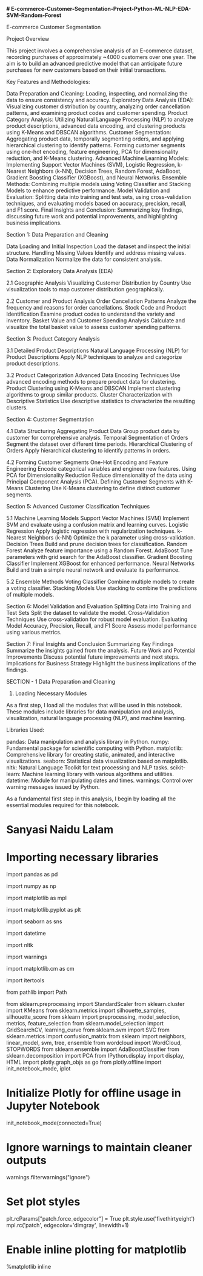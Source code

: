 **# E-commerce-Customer-Segmentation-Project-Python-ML-NLP-EDA-SVM-Random-Forest**

E-commerce Customer Segmentation

Project Overview

This project involves a comprehensive analysis of an E-commerce dataset, recording purchases of approximately ~4000 customers over one year. The aim is to build an advanced predictive model that can anticipate future purchases for new customers based on their initial transactions.

Key Features and Methodologies:

Data Preparation and Cleaning: Loading, inspecting, and normalizing the data to ensure consistency and accuracy.
Exploratory Data Analysis (EDA): Visualizing customer distribution by country, analyzing order cancellation patterns, and examining product codes and customer spending.
Product Category Analysis: Utilizing Natural Language Processing (NLP) to analyze product descriptions, advanced data encoding, and clustering products using K-Means and DBSCAN algorithms.
Customer Segmentation: Aggregating product data, temporally segmenting orders, and applying hierarchical clustering to identify patterns. Forming customer segments using one-hot encoding, feature engineering, PCA for dimensionality reduction, and K-Means clustering.
Advanced Machine Learning Models: Implementing Support Vector Machines (SVM), Logistic Regression, k-Nearest Neighbors (k-NN), Decision Trees, Random Forest, AdaBoost, Gradient Boosting Classifier (XGBoost), and Neural Networks.
Ensemble Methods: Combining multiple models using Voting Classifier and Stacking Models to enhance predictive performance.
Model Validation and Evaluation: Splitting data into training and test sets, using cross-validation techniques, and evaluating models based on accuracy, precision, recall, and F1 score.
Final Insights and Conclusion: Summarizing key findings, discussing future work and potential improvements, and highlighting business implications.

Section 1: Data Preparation and Cleaning

Data Loading and Initial Inspection
Load the dataset and inspect the initial structure.
Handling Missing Values
Identify and address missing values.
Data Normalization
Normalize the data for consistent analysis.

Section 2: Exploratory Data Analysis (EDA)

2.1 Geographic Analysis
      Visualizing Customer Distribution by Country
      Use visualization tools to map customer distribution geographically.

2.2 Customer and Product Analysis
Order Cancellation Patterns
Analyze the frequency and reasons for order cancellations.
Stock Code and Product Identification
Examine product codes to understand the variety and inventory.
Basket Value and Customer Spending Analysis
Calculate and visualize the total basket value to assess customer spending patterns.

Section 3: Product Category Analysis

3.1 Detailed Product Descriptions
Natural Language Processing (NLP) for Product Descriptions
Apply NLP techniques to analyze and categorize product descriptions.

3.2 Product Categorization
Advanced Data Encoding Techniques
Use advanced encoding methods to prepare product data for clustering.
Product Clustering using K-Means and DBSCAN
Implement clustering algorithms to group similar products.
Cluster Characterization with Descriptive Statistics
Use descriptive statistics to characterize the resulting clusters.

Section 4: Customer Segmentation

4.1 Data Structuring
Aggregating Product Data
Group product data by customer for comprehensive analysis.
Temporal Segmentation of Orders
Segment the dataset over different time periods.
Hierarchical Clustering of Orders
Apply hierarchical clustering to identify patterns in orders.

4.2 Forming Customer Segments
One-Hot Encoding and Feature Engineering
Encode categorical variables and engineer new features.
Using PCA for Dimensionality Reduction
Reduce dimensionality of the data using Principal Component Analysis (PCA).
Defining Customer Segments with K-Means Clustering
Use K-Means clustering to define distinct customer segments.

Section 5: Advanced Customer Classification Techniques

5.1 Machine Learning Models
Support Vector Machines (SVM)
Implement SVM and evaluate using a confusion matrix and learning curves.
Logistic Regression
Apply logistic regression with regularization techniques.
k-Nearest Neighbors (k-NN)
Optimize the k parameter using cross-validation.
Decision Trees
Build and prune decision trees for classification.
Random Forest
Analyze feature importance using a Random Forest.
AdaBoost
Tune parameters with grid search for the AdaBoost classifier.
Gradient Boosting Classifier
Implement XGBoost for enhanced performance.
Neural Networks
Build and train a simple neural network and evaluate its performance.

5.2 Ensemble Methods
Voting Classifier
Combine multiple models to create a voting classifier.
Stacking Models
Use stacking to combine the predictions of multiple models.

Section 6: Model Validation and Evaluation
Splitting Data into Training and Test Sets
Split the dataset to validate the model.
Cross-Validation Techniques
Use cross-validation for robust model evaluation.
Evaluating Model Accuracy, Precision, Recall, and F1 Score
Assess model performance using various metrics.

Section 7: Final Insights and Conclusion
Summarizing Key Findings
Summarize the insights gained from the analysis.
Future Work and Potential Improvements
Discuss potential future improvements and next steps.
Implications for Business Strategy
Highlight the business implications of the findings.

SECTION - 1
Data Preparation and Cleaning

1. Loading Necessary Modules

As a first step, I load all the modules that will be used in this notebook. These modules include libraries for data manipulation and analysis, visualization, natural language processing (NLP), and machine learning. 

Libraries Used:

pandas: Data manipulation and analysis library in Python.
numpy: Fundamental package for scientific computing with Python.
matplotlib: Comprehensive library for creating static, animated, and interactive visualizations.
seaborn: Statistical data visualization based on matplotlib.
nltk: Natural Language Toolkit for text processing and NLP tasks.
scikit-learn: Machine learning library with various algorithms and utilities.
datetime: Module for manipulating dates and times.
warnings: Control over warning messages issued by Python.

As a fundamental first step in this analysis, I begin by loading all the essential modules required for this notebook. 

# Sanyasi Naidu Lalam

# Importing necessary libraries

import pandas as pd

import numpy as np

import matplotlib as mpl

import matplotlib.pyplot as plt

import seaborn as sns

import datetime

import nltk

import warnings

import matplotlib.cm as cm

import itertools

from pathlib import Path

from sklearn.preprocessing import StandardScaler
from sklearn.cluster import KMeans
from sklearn.metrics import silhouette_samples, silhouette_score
from sklearn import preprocessing, model_selection, metrics, feature_selection
from sklearn.model_selection import GridSearchCV, learning_curve
from sklearn.svm import SVC
from sklearn.metrics import confusion_matrix
from sklearn import neighbors, linear_model, svm, tree, ensemble
from wordcloud import WordCloud, STOPWORDS
from sklearn.ensemble import AdaBoostClassifier
from sklearn.decomposition import PCA
from IPython.display import display, HTML
import plotly.graph_objs as go
from plotly.offline import init_notebook_mode, iplot
# Initialize Plotly for offline usage in Jupyter Notebook
init_notebook_mode(connected=True)
# Ignore warnings to maintain cleaner outputs
warnings.filterwarnings("ignore")
# Set plot styles
plt.rcParams["patch.force_edgecolor"] = True
plt.style.use('fivethirtyeight')
mpl.rc('patch', edgecolor='dimgray', linewidth=1)
# Enable inline plotting for matplotlib
%matplotlib inline


